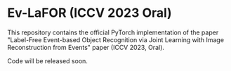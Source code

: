 # Ev-LaFOR (ICCV 2023 Oral)

This repository contains the official PyTorch implementation of the paper "Label-Free Event-based Object Recognition via Joint Learning with
Image Reconstruction from Events" paper (ICCV 2023, Oral).

Code will be released soon.
